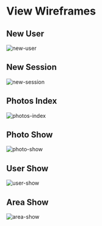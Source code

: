 # View Wireframes

## New User
![new-user]

## New Session
![new-session]

## Photos Index
![photos-index]

## Photo Show
![photo-show]

## User Show
![user-show]

## Area Show
![area-show]

[new-user]: ./wireframes/image1.jpg
[new-session]: ./wireframes/image2.jpg
[photos-index]: ./wireframes/image3.jpg
[photo-show]: ./wireframes/image4.jpg
[user-show]: ./wireframes/image5.jpg
[area-show]: ./wireframes/image6.jpg
